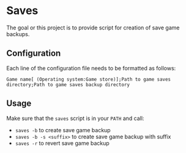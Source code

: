 # Saves

The goal or this project is to provide script for creation of save game backups.

## Configuration

Each line of the configuration file needs to be formatted as follows:

```
Game name[ (Operating system:Game store)];Path to game saves directory;Path to game saves backup directory
```

## Usage

Make sure that the `saves` script is in your `PATH` and call:

* `saves -b` to create save game backup
* `saves -b -s <suffix>` to create save game backup with suffix
* `saves -r` to revert save game backup
